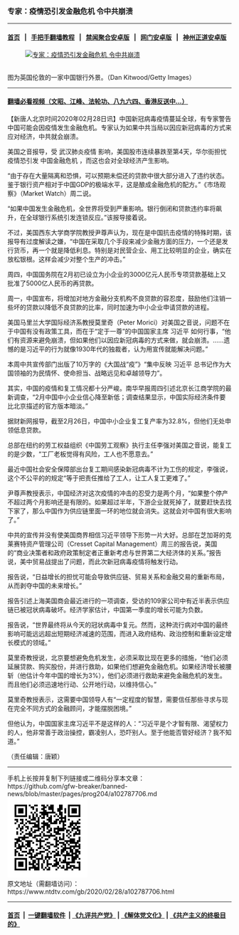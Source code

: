 ### 专家：疫情恐引发金融危机 令中共崩溃
------------------------

#### [首页](https://github.com/gfw-breaker/banned-news/blob/master/README.md) &nbsp;&nbsp;|&nbsp;&nbsp; [手把手翻墙教程](https://github.com/gfw-breaker/guides/wiki) &nbsp;&nbsp;|&nbsp;&nbsp; [禁闻聚合安卓版](https://github.com/gfw-breaker/bn-android) &nbsp;&nbsp;|&nbsp;&nbsp; [网门安卓版](https://github.com/oGate2/oGate) &nbsp;&nbsp;|&nbsp;&nbsp; [神州正道安卓版](https://github.com/SzzdOgate/update) 



<div><div class="featured_image">
 <a href="https://i.ntdtv.com/assets/uploads/2020/02/GettyImages-531276828.jpg" target="_blank">
  <figure>
   <img alt="专家：疫情恐引发金融危机 令中共崩溃" src="https://i.ntdtv.com/assets/uploads/2020/02/GettyImages-531276828-800x450.jpg"/>
  </figure><br/>
 </a>
 <span class="caption">
  图为英国伦敦的一家中国银行外景。（Dan Kitwood/Getty Images）
 </span>
</div>
</div><hr/>

#### [翻墙必看视频（文昭、江峰、法轮功、八九六四、香港反送中...）](https://github.com/gfw-breaker/banned-news/blob/master/pages/link3.md)

<div><div class="post_content" itemprop="articleBody">
 <p>
  【新唐人北京时间2020年02月28日讯】中国新冠病毒疫情蔓延全球，有专家警告中国可能会因疫情发生金融危机。专家认为如果中共当局以因应新冠病毒的方式来应对经济，中共就会崩溃。
 </p>
 <p>
  美国之音报导，受
  <ok href="https://www.ntdtv.com/gb/442749.htm">
   武汉肺炎疫情
  </ok>
  影响，美国股市连续暴跌至第4天，华尔街担忧疫情恐引发
  <ok href="https://www.ntdtv.com/gb/中国金融危机.htm">
   中国金融危机
  </ok>
  ，而这也会对全球经济产生影响。
 </p>
 <p>
  “由于存在大量隔离和恐惧，可以预期未偿还的贷款中很大部分进入了违约状态。鉴于银行资产相对于中国GDP的极端水平，这是酿成金融危机的配方。”《市场观察》（Market Watch）周二说。
 </p>
 <p>
  “如果中国发生金融危机，全世界将受到严重影响。银行倒闭和贷款违约率将飙升，在全球银行系统引发连锁反应。”该报导接着说。
 </p>
 <p>
  不过，美国西东大学商学院教授尹尊声认为，现在是中国抗击疫情的特殊时期，该报导有过度解读之嫌，“中国在采取几个手段来减少金融方面的压力，一个还是发行货币，再一个就是降低利息。特别是对民营企业、用工比较明显的企业，确实在放松银根。这样会减少对整个生产的冲击。”
 </p>
 <p>
  周四，中国国务院在2月初已设立为小企业的3000亿元人民币专项贷款基础上又批准了5000亿人民币的再贷款。
 </p>
 <p>
  周一，中国宣布，将增加对地方金融分支机构不良贷款的容忍度，鼓励他们注销一些坏的贷款以降低不良贷款的比率，同时加速为中小企业申请贷款的进程。
 </p>
 <p>
  美国马里兰大学国际经济系教授莫里奇（Peter Morici）对美国之音说，问题不在于中国有没有政策工具，而在于“定于一尊”的中国国家主席
  <ok href="https://www.ntdtv.com/gb/习近平.htm">
   习近平
  </ok>
  如何行事，“他们有资源来避免崩溃，但如果他们以因应新冠病毒的方式来做，就会崩溃。……遗憾的是习近平的行为就像1930年代的独裁者，认为用宣传就能解决问题。”
 </p>
 <p>
  本周中共宣传部门出版了10万字的《大国战“疫”》“集中反映
  <ok href="https://www.ntdtv.com/gb/习近平.htm">
   习近平
  </ok>
  总书记作为大国领袖的为民情怀、使命担当、战略远见和卓越领导力”。
 </p>
 <p>
  其实，中国的疫情和复工情况都十分严峻。南华早报周四引述北京长江商学院的最新调查，“2月中国中小企业信心降至新低；调查结果显示，中国实际经济条件要比北京描述的官方版本暗淡。”
 </p>
 <p>
  据财新网报导，截至2月26日，中国中小企业复工复产率为32.8%，但他们无处申领低息贷款。
 </p>
 <p>
  总部在纽约的劳工权益组织《中国劳工观察》执行主任李强对美国之音说，能复工的是少数，“工厂老板觉得有风险，工人也不愿意去。”
 </p>
 <p>
  最近中国社会安全保障部出台复工期间感染新冠病毒不计为工伤的规定，李强说，这个不公平的的规定“等于把责任推给了工人，让工人复工更难了。”
 </p>
 <p>
  尹尊声教授表示，中国经济对这次疫情的冲击的忍受力是两个月，“如果整个停产不超过两个月影响还是有限的。如果超过半年，下游企业就死掉了，就要赶快去找下家了，那么中国作为供应链里面一环的地位就会消失。这就会对中国有很大影响了。”
 </p>
 <p>
  中共的宣传并没有使美国商界相信习近平领导下形势一片大好。总部在芝加哥的克莱赛特资产管理公司（Cresset Capital Management）周三的报告说，美国的“商业决策者和政府政策制定者正重新考虑与世界第二大经济体的关系。”报告说，美中贸易战提出了问题，而此次新冠病毒疫情将触发行动。
 </p>
 <p>
  报告说，“日益增长的担忧可能会导致供应链、贸易关系和金融交易的重新布局，从而剥夺中国的未来增长。”
 </p>
 <p>
  报告引述上海美国商会最近进行的一项调查，受访的109家公司中有近半表示供应链已被冠状病毒破坏。经济学家估计，中国第一季度的增长可能为负数。
 </p>
 <p>
  报告说，“世界最终将从今天的冠状病毒中复元。然而，这种流行病对中国的最终影响可能远远超出短期经济减速的范围，而进入政府结构、政治控制和重新设定增长模式的领域。”
 </p>
 <p>
  莫里奇教授说，北京要想避免危机发生，必须采取比现在更多的措施，“他们必须延展贷款、购买股份，并进行救助，如果他们想避免金融危机。如果经济增长被腰斩（他估计今年中国的增长为3%），他们必须进行救助来避免金融危机的发生。而且他们必须迅速地行动、公开地行动，以维持信心。”
 </p>
 <p>
  莫里奇教授表示，这需要中国领导人有“一定程度的智慧，需要信任那些寻求与现在完全不同方式的金融顾问，才能摆脱困境。”
 </p>
 <p>
  但他认为，中国国家主席习近平不是这样的人：“习近平是个才智有限、渴望权力的人，他非常善于政治操控，霸凌别人，恐吓别人。至于他能否管好经济？我不知道。”
 </p>
 <p>
  （责任编辑：唐颖）
 </p>
 <div class="single_ad">
 </div>
</div>
</div>
<hr/>
手机上长按并复制下列链接或二维码分享本文章：<br/>
https://github.com/gfw-breaker/banned-news/blob/master/pages/prog204/a102787706.md <br/>
<a href='https://github.com/gfw-breaker/banned-news/blob/master/pages/prog204/a102787706.md'><img src='https://github.com/gfw-breaker/banned-news/blob/master/pages/prog204/a102787706.md.png'/></a> <br/>
原文地址（需翻墙访问）：https://www.ntdtv.com/gb/2020/02/28/a102787706.html


------------------------
#### [首页](https://github.com/gfw-breaker/banned-news/blob/master/README.md) &nbsp;|&nbsp; [一键翻墙软件](https://github.com/gfw-breaker/nogfw/blob/master/README.md) &nbsp;| [《九评共产党》](https://github.com/gfw-breaker/9ping.md/blob/master/README.md#九评之一评共产党是什么) | [《解体党文化》](https://github.com/gfw-breaker/jtdwh.md/blob/master/README.md) | [《共产主义的终极目的》](https://github.com/gfw-breaker/gczydzjmd.md/blob/master/README.md)


<img src='http://gfw-breaker.win/banned-news/pages/prog204/a102787706.md' width='0px' height='0px'/>